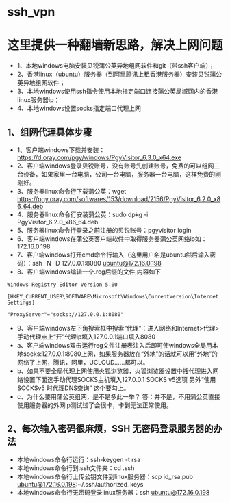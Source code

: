# ssh_vpn
# 这里提供一种翻墙新思路，解决上网问题
- 1、本地windows电脑安装贝锐蒲公英异地组网软件和git（带ssh客户端）；
- 2、香港linux（ubuntu）服务器（到阿里腾讯上租香港服务器）安装贝锐蒲公英异地组网软件；
- 3、本地windows使用ssh指令使用本地指定端口连接蒲公英局域网内的香港linux服务器ip；
- 4、本地windows设置socks指定端口代理上网
## 1、组网代理具体步骤
- 1、客户端windows下载并安装：https://d.oray.com/pgy/windows/PgyVisitor_6.3.0_x64.exe
- 2、客户端windows登录贝锐账号，没有账号先创建账号，免费的可以组网三台设备，如果家里一台电脑，公司一台电脑，服务器一台电脑，这样免费的刚刚好。
- 3、服务器linux命令行下载蒲公英：wget https://pgy.oray.com/softwares/153/download/2156/PgyVisitor_6.2.0_x86_64.deb
- 4、服务器linux命令行安装蒲公英：sudo dpkg -i PgyVisitor_6.2.0_x86_64.deb 
- 5、服务器linux命令行登录之前注册的贝锐账号：pgyvisitor login
- 6、客户端windows在蒲公英客户端软件中取得服务器蒲公英网络ip如：172.16.0.198
- 7、客户端windows打开cmd命令行输入（这里用户名是ubuntu然后输入密码）：ssh -N -D 127.0.0.1:8080 ubuntu@172.16.0.198
- 8、客户端windows编辑一个.reg后缀的文件,内容如下
```
Windows Registry Editor Version 5.00

[HKEY_CURRENT_USER\SOFTWARE\Microsoft\Windows\CurrentVersion\Internet Settings]

"ProxyServer"="socks://127.0.0.1:8080"
```
- 9、客户端windows左下角搜索框中搜索“代理”：进入网络和Internet>代理>手动代理点上“开”代理ip填入127.0.0.1端口填入8080
- a、客户端windows双击运行reg文件注册表注入后即可使windows全局用本地socks:127.0.0.1:8080上网，如果服务器放在“外地”的话就可以用“外地”的网络了上网，腾讯，阿里，UCLOUD......都可以。
- b、如果不要全局代理上网使用火狐浏览器，火狐浏览器设置中搜代理进入网络设置下面选手动代理SOCKS主机填入127.0.0.1 SOCKS v5选项 另外“使用SOCKSv5 时代理DNS查询” 这个要勾上。
- c、为什么要用蒲公英组网，是不是多此一举？ 答：并不是，不用蒲公英直接使用服务器的外网ip测试过了会很卡，卡到无法正常使用。
  
## 2、每次输入密码很麻烦，SSH 无密码登录服务器的办法
- 本地windows命令行运行：ssh-keygen -t rsa
- 本地windows命令行到.ssh文件夹：cd .ssh
- 本地windows命令行上传公钥文件到linux服务器：scp id_rsa.pub ubuntu@172.16.0.198:~/.ssh/authorized_keys
- 本地windows命令行无密码登录linux服务器：ssh ubuntu@172.16.0.198
